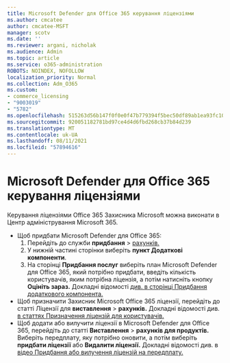 ```yaml
---
title: Microsoft Defender для Office 365 керування ліцензіями
ms.author: cmcatee
author: cmcatee-MSFT
manager: scotv
ms.date: ''
ms.reviewer: argani, nicholak
ms.audience: Admin
ms.topic: article
ms.service: o365-administration
ROBOTS: NOINDEX, NOFOLLOW
localization_priority: Normal
ms.collection: Adm_O365
ms.custom:
- commerce_licensing
- "9003019"
- "5782"
ms.openlocfilehash: 515263d56b147f0f0e0f47b779394f5bec50df89ab1ea93fc1042384270a2ba3
ms.sourcegitcommit: 920051182781bd97ce4d4d6fbd268cb37b84d239
ms.translationtype: MT
ms.contentlocale: uk-UA
ms.lasthandoff: 08/11/2021
ms.locfileid: "57894616"
---
```

# <a name="microsoft-defender-for-office-365-license-management"></a>Microsoft Defender для Office 365 керування ліцензіями

Керування ліцензіями Office 365 Захисника Microsoft можна виконати в Центр адміністрування Microsoft 365.

- Щоб придбати Microsoft Defender для Office 365:
    1. Перейдіть до служби **придбання**  >  [рахунків.](https://go.microsoft.com/fwlink/p/?linkid=868433)
    2. У нижній частині сторінки виберіть **пункт Додаткові компоненти**.
    3. На сторінці **Придбання послуг** виберіть план Microsoft Defender для Office 365, який потрібно придбати, введіть кількість користувачів, яким потрібна ліцензія, а потім натисніть кнопку **Оцініть зараз.** Докладні відомості [див. в сторінці Придбання додаткового компонента.](https://docs.microsoft.com/microsoft-365/commerce/buy-or-edit-an-add-on)
- Щоб призначити Захисник Microsoft Office 365 ліцензії, перейдіть до статті Ліцензії для **виставлення**  >  **рахунків.** Докладні відомості див. [в статтях Призначення ліцензій для користувачів.](https://docs.microsoft.com/microsoft-365/admin/manage/assign-licenses-to-users)
- Щоб додати або вилучити ліцензії в Microsoft Defender для Office 365, перейдіть до статті **Виставлення**  >  **рахунків для продуктів.** Виберіть передплату, яку потрібно оновити, а потім виберіть **придбати ліцензії** або **Видалити ліцензії.** Докладні відомості див. в [відео Придбання або вилучення ліцензій на передплату.](https://docs.microsoft.com/microsoft-365/commerce/licenses/buy-licenses)